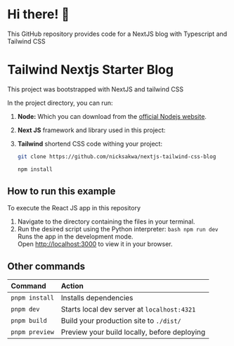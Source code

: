 # Hi there! 👋

This GitHub repository provides code for a NextJS blog with Typescript and Tailwind CSS

# Tailwind Nextjs Starter Blog

This project was bootstrapped with NextJS and tailwind CSS

In the project directory, you can run:

1.  **Node:** Which you can download from the [official Nodejs website](https://nodejs.org/en/download).
2.  **Next JS** framework and library used in this project:
3.  **Tailwind** shortend CSS code withing your project:

    ```bash
    git clone https://github.com/nicksakwa/nextjs-tailwind-css-blog
    ```

    ```bash
    npm install
    ```

## How to run this example

To execute the React JS app in this repository

1.  Navigate to the directory containing the files in your terminal.
2.  Run the desired script using the Python interpreter:
    `bash
    npm run dev
    `
    Runs the app in the development mode.\
    Open [http://localhost:3000](http://localhost:3000) to view it in your browser.

## Other commands

| Command        | Action                                       |
| :------------- | :------------------------------------------- |
| `pnpm install` | Installs dependencies                        |
| `pnpm dev`     | Starts local dev server at `localhost:4321`  |
| `pnpm build`   | Build your production site to `./dist/`      |
| `pnpm preview` | Preview your build locally, before deploying |
